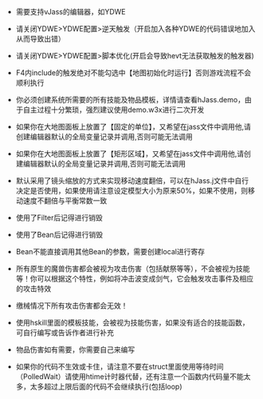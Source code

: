 
 * 需要支持vJass的编辑器，如YDWE

 * 请关闭YDWE>YDWE配置>逆天触发（开启加入各种YDWE的代码错误地加入从而导致出错）

 * 请关闭YDWE>YDWE配置>脚本优化(开启会导致hevt无法获取触发的触发器)

 * F4内include的触发绝对不能勾选中【地图初始化时运行】否则游戏流程不会顺利执行

 * 你必须创建系统所需要的所有技能及物品模板，详情请查看hJass.demo，由于自主过程十分繁琐，强烈建议使用demo.w3x进行二次开发

 * 如果你在大地图面板上放置了【固定的单位】，又希望在jass文件中调用他,请创建编辑器默认的全局变量记录并调用,否则可能无法调用

 * 如果你在大地图面板上放置了【矩形区域】，又希望在jass文件中调用他,请创建编辑器默认的全局变量记录并调用,否则可能无法调用

 * 默认采用了镜头缩放的方式来实现移动速度翻倍，可以在hJass.j文件中自行决定是否使用，如果使用请注意设定模型大小为原来50%，如果不使用，则移动速度不翻倍与平衡常数一致

 * 使用了Filter后记得进行销毁

 * 使用了Bean后记得进行销毁

 * Bean不能直接调用其他Bean的参数，需要创建local进行寄存

 * 所有原生的魔兽伤害都会被视为攻击伤害（包括献祭等等），不会被视为技能等！你可以根据这个特性，例如将冲击波变成剑气，它会触发攻击事件及相应的攻击特效

 * 缴械情况下所有攻击伤害都会无效！

 * 使用hskill里面的模板技能，会被视为技能伤害，如果没有适合的技能函数，可自行编写或告诉作者进行补充

 * 物品伤害如有需要，你需要自己来编写

 * 如果你的代码不生效或卡住，请注意不要在struct里面使用等待时间（PolledWait）请使用htime计时器代替，还有注意一个函数内代码量不能太多，太多超过上限后面的代码不会继续执行(包括loop)
